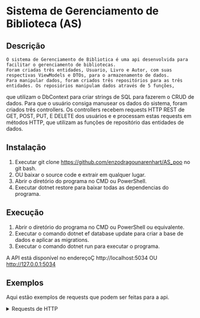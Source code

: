 # Sistema de Gerenciamento de Biblioteca (AS)

## Descrição

    O sistema de Gerenciamento de Bibliotica é uma api desenvolvida para facilitar o gerenciamento de bibliotecas.
    Foram criadas três entidades, Usuario, Livro e Autor, com suas respectivas ViewModels e DTOs, para o armazenamento de dados.
    Para manipular dados, foram criados três repositórios para as três entidades. Os reposiórios manipulam dados através de 5 funções,
que utilizam o DbContext para criar strings de SQL para fazerem o CRUD de dados.
    Para que o usuário consiga manusear os dados do sistema, foram criados três controllers. Os controllers recebem requests HTTP REST
de GET, POST, PUT, E DELETE dos usuários e e processam estas requests em métodos HTTP, que utilizam as funções de repositório das entidades de dados.
    

## Instalação
1. Executar git clone https://github.com/enzodragounarenhart/AS_poo no git bash.
2. OU baixar o source code e extrair em qualquer lugar.
3. Abrir o diretório do programa no CMD ou PowerShell.
4. Executar dotnet restore para baixar todas as dependencias do programa.

## Execução
1. Abrir o diretório do programa no CMD ou PowerShell ou equivalente.
2. Executar o comando dotnet ef database update para criar a base de dados e aplicar as migrations.
3. Executar o comando dotnet run para executar o programa.

A API está disponível no endereçoÇ http://localhost:5034 OU http://127.0.0.1:5034

## Exemplos
Aqui estão exemplos de requests que podem ser feitas para a api.
<details><summary>Requests de HTTP</summary>
HTTP requests:

    GET:
        127.0.0.1:5034/livro
            Retorna todos os livros cadastrados no banco de dados.
        127.0.0.1:5034/livro/{id}
            Retorna o livro cujo id corresponde ao id escrito no GET request.
            
        127.0.0.1:5034/autor
            Retorna todos os autores cadastrados no banco de dados.
        127.0.0.1:5034/autor/{id}
            Retorna o autor cujo id corresponde ao id escrito no GET request.
        
        127.0.0.1:5034/usuario
            Retorna todos os usuarios cadastrados no banco de dados.
        127.0.0.1:5034/usuario/{id}
            Retorna o usuario cujo id corresponde ao id escrito no GET request.

    POST:
        127.0.0.1:5034/livro
            Insere um livro com dados escritos no body da request, formatado em JSON.
            Exemplo: 
                {
                    "nome": "nome",
                    "paginas": 100,
                    "genero": "genero",
                    "emprestado": 1, correspone se o livro esta emprestado, sendo 0 nao emprestado e 1 emprestado.
                    "ano": 1032,
                    "UsuarioId": 1, corresponde ao id do usuario que esta emprestando o livro, pode ser null.
                }
        
        127.0.0.1:5034/autor
            Insere um autor com dados escritos no body da request, formatado em JSON.
            Exemplo:
                {
                    "nome": "autor",
                    "cpf": "123.456.789-01",
                    "endereco": "Rua nome da rua 100",
                    "contato": "(51)12345-6789"
                }
        
        127.0.0.1:5034/usuario
            Insere um usuario com dados escritos no body da request, formatado em JSON.
            Exemplo:
                {
                    "nome": "usuario",
                    "cpf": "234.567.890-12",
                    "endereco": "Rua nome da rua 100",
                    "contato": "(51)23456-7890"
                }

    PUT:
        127.0.0.1:5034/livro/{id}
            Atualiza o livro cujo id corresponde ao id escrito no PUT request.
            Exemplo:
            {
                "id": 1,         obs.: o id dentro do body do request tem que ser igual ao o id no request
                "nome": "nome romance",
                "paginas": 105,
                "genero": "romance",
                "emprestado": 0,
                "ano": 1990,
                "usuarioId": null
            }

        127.0.0.1:5034/autor/{id}
            Atualiza o autor cujo id corresponde ao id escrito no PUT request.
            Exemplo:
            {
                "id": 1,         obs.: o id dentro do body do request tem que ser igual ao o id no request
                "nome": "autor2",
                "cpf": "333.333.333-33",
                "endereco": "Rua Centro 111",
                "contato": "(51)98765-4321"
            }

        127.0.0.1:5034/usuario/{id}
            Atualiza o usuario cujo id corresponde ao id escrito no PUT request.
            Exemplo:
            {
                "id": 1,         obs.: o id dentro do body do request tem que ser igual ao o id no request
                "nome": "usuario2",
                "cpf": "555777.777.777-77",
                "endereco": "Rua Another 111",
                "contato": "(51)09876-5432"
            }
        127.0.0.1:5034/usuario/{idUsuario}/emprestar/{idLivro}
            Empresta um livro para o usuario especificado

        127.0.0.1:5034/usuario/{idUsuario}/devolver/{idLivro}
            Devolve um usuario especifico livro do usuario especificado


    DELETE:
        127.0.0.1:5034/livro/{id}
            Deleta o livro especificado do banco de dados
        
        127.0.0.1:5034/livro/{id}
            Deleta o livro especificado do banco de dados
        
        127.0.0.1:5034/livro/{id}
            Deleta o livro especificado do banco de dados
</details>
